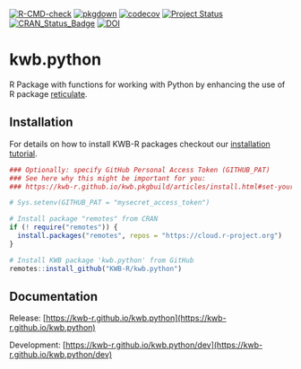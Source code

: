 [![R-CMD-check](https://github.com/KWB-R/kwb.python/workflows/R-CMD-check/badge.svg)](https://github.com/KWB-R/kwb.python/actions?query=workflow%3AR-CMD-check)
[![pkgdown](https://github.com/KWB-R/kwb.python/workflows/pkgdown/badge.svg)](https://github.com/KWB-R/kwb.python/actions?query=workflow%3Apkgdown)
[![codecov](https://codecov.io/github/KWB-R/kwb.python/branch/main/graphs/badge.svg)](https://codecov.io/github/KWB-R/kwb.python)
[![Project Status](https://img.shields.io/badge/lifecycle-experimental-orange.svg)](https://www.tidyverse.org/lifecycle/#experimental)
[![CRAN_Status_Badge](https://www.r-pkg.org/badges/version/kwb.python)]()
[![DOI](https://zenodo.org/badge/doi/10.5281/zenodo.6571351.svg)](https://doi.org/10.5281/zenodo.6571351)

# kwb.python

R Package with functions for working with Python by
enhancing the use of R package
[reticulate](https://github.com/rstudio/reticulate).

## Installation

For details on how to install KWB-R packages checkout our [installation tutorial](https://kwb-r.github.io/kwb.pkgbuild/articles/install.html).

```r
### Optionally: specify GitHub Personal Access Token (GITHUB_PAT)
### See here why this might be important for you:
### https://kwb-r.github.io/kwb.pkgbuild/articles/install.html#set-your-github_pat

# Sys.setenv(GITHUB_PAT = "mysecret_access_token")

# Install package "remotes" from CRAN
if (! require("remotes")) {
  install.packages("remotes", repos = "https://cloud.r-project.org")
}

# Install KWB package 'kwb.python' from GitHub
remotes::install_github("KWB-R/kwb.python")
```

## Documentation

Release: [https://kwb-r.github.io/kwb.python](https://kwb-r.github.io/kwb.python)

Development: [https://kwb-r.github.io/kwb.python/dev](https://kwb-r.github.io/kwb.python/dev)
